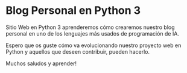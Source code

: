 # Blog Personal en Python 3
Sitio Web en Python 3 aprenderemos cómo crearemos nuestro blog personal en uno de los lenguajes más usados de programación de IA.

Espero que os guste cómo va evolucionando nuestro proyecto web en Python y aquellos que deseen contribuir, pueden hacerlo.

Muchos saludos y aprender!
